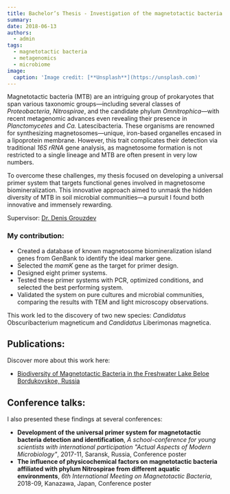 ```yaml
---
title: Bachelor’s Thesis - Investigation of the magnetotactic bacteria species diversity in soil microbial communities using the developed universal primer system, 2015 - 2018
summary: 
date: 2018-06-13
authors:
  - admin
tags:
  - magnetotactic bacteria
  - metagenomics
  - microbiome
image:
  caption: 'Image credit: [**Unsplash**](https://unsplash.com)'
---
```

Magnetotactic bacteria (MTB) are an intriguing group of prokaryotes that span various taxonomic groups—including several classes of *Proteobacteria*, *Nitrospirae*, and the candidate phylum *Omnitrophica*—with recent metagenomic advances even revealing their presence in *Planctomycetes* and *Ca.* Latescibacteria. These organisms are renowned for synthesizing magnetosomes—unique, iron-based organelles encased in a lipoprotein membrane. However, this trait complicates their detection via traditional *16S rRNA* gene analysis, as magnetosome formation is not restricted to a single lineage and MTB are often present in very low numbers.

To overcome these challenges, my thesis focused on developing a universal primer system that targets functional genes involved in magnetosome biomineralization. This innovative approach aimed to unmask the hidden diversity of MTB in soil microbial communities—a pursuit I found both innovative and immensely rewarding.

Supervisor: [Dr. Denis Grouzdev](https://www.researchgate.net/profile/Denis-Grouzdev)

### My contribution:
- Created a database of known magnetosome biomineralization island genes from GenBank to identify the ideal marker gene.
- Selected the *mamK* gene as the target for primer design.
- Designed eight primer systems.
- Tested these primer systems with PCR, optimized conditions, and selected the best performing system.
- Validated the system on pure cultures and microbial communities, comparing the results with TEM and light microscopy observations.

This work led to the discovery of two new species: *Candidatus* Obscuribacterium magneticum and *Candidatus* Liberimonas magnetica.

## Publications:
Discover more about this work here:
- [Biodiversity of Magnetotactic Bacteria in the Freshwater Lake Beloe Bordukovskoe, Russia](https://link.springer.com/article/10.1134/S002626172003008X)

## Conference talks:
I also presented these findings at several conferences:
- **Development of the universal primer system for magnetotactic bacteria detection and identification**, *A school-conference for young scientists with international participation "Actual Aspects of Modern Microbiology"*, 2017-11, Saransk, Russia, Conference poster
- **The influence of physicochemical factors on magnetotactic bacteria affiliated with phylum Nitrospirae from different aquatic environments**, *6th International Meeting on Magnetotactic Bacteria*, 2018-09, Kanazawa, Japan, Conference poster